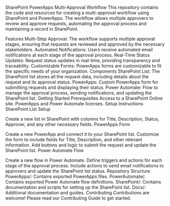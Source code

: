 SharePoint PowerApps Multi-Approval Workflow
This repository contains the code and resources for creating a multi-approval workflow using SharePoint and PowerApps. The workflow allows multiple approvers to review and approve requests, automating the approval process and maintaining a record in SharePoint.

Features
Multi-Step Approval: The workflow supports multiple approval stages, ensuring that requests are reviewed and approved by the necessary stakeholders.
Automated Notifications: Users receive automated email notifications at each stage of the approval process.
Real-Time Status Updates: Request status updates in real-time, providing transparency and traceability.
Customizable Forms: PowerApps forms are customizable to fit the specific needs of your organization.
Components
SharePoint List: The SharePoint list stores all the request data, including details about the request and its approval status.
PowerApps: Custom PowerApps form for submitting requests and displaying their status.
Power Automate: Flow to manage the approval process, sending notifications, and updating the SharePoint list.
Getting Started
Prerequisites
Access to a SharePoint Online site.
PowerApps and Power Automate licenses.
Setup Instructions
SharePoint List Setup

Create a new list in SharePoint with columns for Title, Description, Status, Approver, and any other necessary fields.
PowerApps Form

Create a new PowerApp and connect it to your SharePoint list.
Customize the form to include fields for Title, Description, and other relevant information.
Add buttons and logic to submit the request and update the SharePoint list.
Power Automate Flow

Create a new flow in Power Automate.
Define triggers and actions for each stage of the approval process.
Include actions to send email notifications to approvers and update the SharePoint list status.
Repository Structure
PowerApps/: Contains exported PowerApps files.
PowerAutomate/: Contains exported Power Automate flow definitions.
SharePoint/: Contains documentation and scripts for setting up the SharePoint list.
Docs/: Additional documentation and guides.
Contributing
Contributions are welcome! Please read our Contributing Guide to get started.
